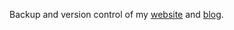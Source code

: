 Backup and version control of my [website](http://www.kai-waehner.de/) and [blog](http://www.kai-waehner.de/blog/). 
